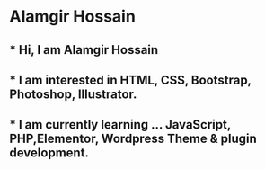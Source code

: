 # Alamgir Hossain
## * Hi, I am Alamgir Hossain
  
## * I am interested in HTML, CSS, Bootstrap, Photoshop, Illustrator.

## * I am currently learning ... JavaScript, PHP,Elementor, Wordpress Theme & plugin development.
